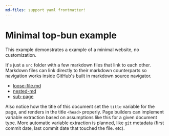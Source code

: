 ```yaml
---
md-files: support yaml frontmatter!
---
```

# Minimal top-bun example

This example demonstrates a example of a minimal website, no customization.

It's just a `src` folder with a few markdown files that link to each other. Markdown files can link directly to their markdown counterparts so navigation works inside GitHub's built in markdown source navigator.

- [loose-file.md](./loose-file.md)
- [nested-md](./md-page/README.md)
- [sub-page](./md-page/sub-page/README.md)

Also notice how the title of this document set the `title` variable for the page, and renders in the title `<head>` properly.
Page builders can implement variable extraction based on assumptions like this for a given document type.
More automatic variable extraction is planned, like `git` metadata (first commit date, last commit date that touched the file. etc).
